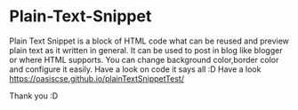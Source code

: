 # Plain-Text-Snippet
Plain Text Snippet is a block of HTML code what can be reused and preview plain text as it written in general. It can be used to post in blog like blogger or where HTML supports.
You can change background color,border color and configure it easily. Have a look on code it says all :D
Have a look   https://oasiscse.github.io/plainTextSnippetTest/

Thank you :D
